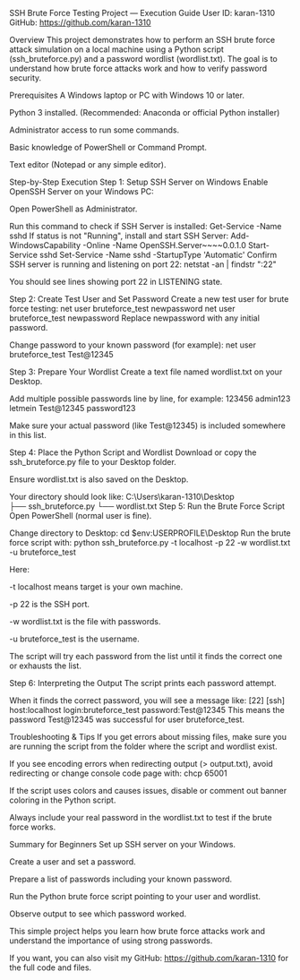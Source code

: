 SSH Brute Force Testing Project — Execution Guide
User ID: karan-1310
GitHub: https://github.com/karan-1310

Overview
This project demonstrates how to perform an SSH brute force attack simulation on a local machine using a Python script (ssh_bruteforce.py) and a password wordlist (wordlist.txt). The goal is to understand how brute force attacks work and how to verify password security.

Prerequisites
A Windows laptop or PC with Windows 10 or later.

Python 3 installed. (Recommended: Anaconda or official Python installer)

Administrator access to run some commands.

Basic knowledge of PowerShell or Command Prompt.

Text editor (Notepad or any simple editor).


Step-by-Step Execution
Step 1: Setup SSH Server on Windows
Enable OpenSSH Server on your Windows PC:

Open PowerShell as Administrator.

Run this command to check if SSH Server is installed:
Get-Service -Name sshd
If status is not "Running", install and start SSH Server:
Add-WindowsCapability -Online -Name OpenSSH.Server~~~~0.0.1.0
Start-Service sshd
Set-Service -Name sshd -StartupType 'Automatic'
Confirm SSH server is running and listening on port 22:
netstat -an | findstr ":22"

You should see lines showing port 22 in LISTENING state.

Step 2: Create Test User and Set Password
Create a new test user for brute force testing:
net user bruteforce_test newpassword
net user bruteforce_test newpassword
Replace newpassword with any initial password.

Change password to your known password (for example):
net user bruteforce_test Test@12345


Step 3: Prepare Your Wordlist
Create a text file named wordlist.txt on your Desktop.

Add multiple possible passwords line by line, for example:
123456
admin123
letmein
Test@12345
password123

Make sure your actual password (like Test@12345) is included somewhere in this list.

Step 4: Place the Python Script and Wordlist
Download or copy the ssh_bruteforce.py file to your Desktop folder.

Ensure wordlist.txt is also saved on the Desktop.

Your directory should look like:
C:\Users\karan-1310\Desktop\
    ├── ssh_bruteforce.py
    └── wordlist.txt
Step 5: Run the Brute Force Script
Open PowerShell (normal user is fine).

Change directory to Desktop:
cd $env:USERPROFILE\Desktop
Run the brute force script with:
python ssh_bruteforce.py -t localhost -p 22 -w wordlist.txt -u bruteforce_test

Here:

-t localhost means target is your own machine.

-p 22 is the SSH port.

-w wordlist.txt is the file with passwords.

-u bruteforce_test is the username.

The script will try each password from the list until it finds the correct one or exhausts the list.


Step 6: Interpreting the Output
The script prints each password attempt.

When it finds the correct password, you will see a message like:
[22] [ssh] host:localhost  login:bruteforce_test  password:Test@12345
This means the password Test@12345 was successful for user bruteforce_test.


Troubleshooting & Tips
If you get errors about missing files, make sure you are running the script from the folder where the script and wordlist exist.

If you see encoding errors when redirecting output (> output.txt), avoid redirecting or change console code page with:
chcp 65001


If the script uses colors and causes issues, disable or comment out banner coloring in the Python script.

Always include your real password in the wordlist.txt to test if the brute force works.

Summary for Beginners
Set up SSH server on your Windows.

Create a user and set a password.

Prepare a list of passwords including your known password.

Run the Python brute force script pointing to your user and wordlist.

Observe output to see which password worked.

This simple project helps you learn how brute force attacks work and understand the importance of using strong passwords.

If you want, you can also visit my GitHub: https://github.com/karan-1310 for the full code and files.
